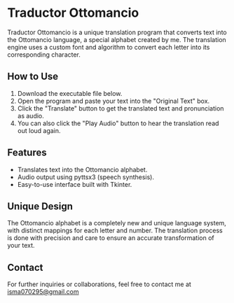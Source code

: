 # Traductor Ottomancio

Traductor Ottomancio is a unique translation program that converts text into the Ottomancio language, a special alphabet created by me. The translation engine uses a custom font and algorithm to convert each letter into its corresponding character.

## How to Use

1. Download the executable file below.
2. Open the program and paste your text into the "Original Text" box.
3. Click the "Translate" button to get the translated text and pronunciation as audio.
4. You can also click the "Play Audio" button to hear the translation read out loud again.

## Features
- Translates text into the Ottomancio alphabet.
- Audio output using pyttsx3 (speech synthesis).
- Easy-to-use interface built with Tkinter.

## Unique Design
The Ottomancio alphabet is a completely new and unique language system, with distinct mappings for each letter and number. The translation process is done with precision and care to ensure an accurate transformation of your text.

## Contact
For further inquiries or collaborations, feel free to contact me at isma070295@gmail.com
